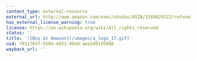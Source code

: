 ```yaml
---
content_type: external-resource
external_url: http://www.amazon.com/exec/obidos/ASIN/1568029322/ref=nosim/mitopencourse-20
has_external_license_warning: true
license: https://en.wikipedia.org/wiki/All_rights_reserved
status: ''
title: '![Buy at Amazon](/images/a_logo_17.gif)'
uid: 7011765f-5504-4d31-90e0-aee1d9195960
wayback_url: ''
---
```

